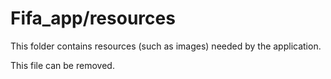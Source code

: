 # Fifa_app/resources

This folder contains resources (such as images) needed by the application. 

This file can be removed.
